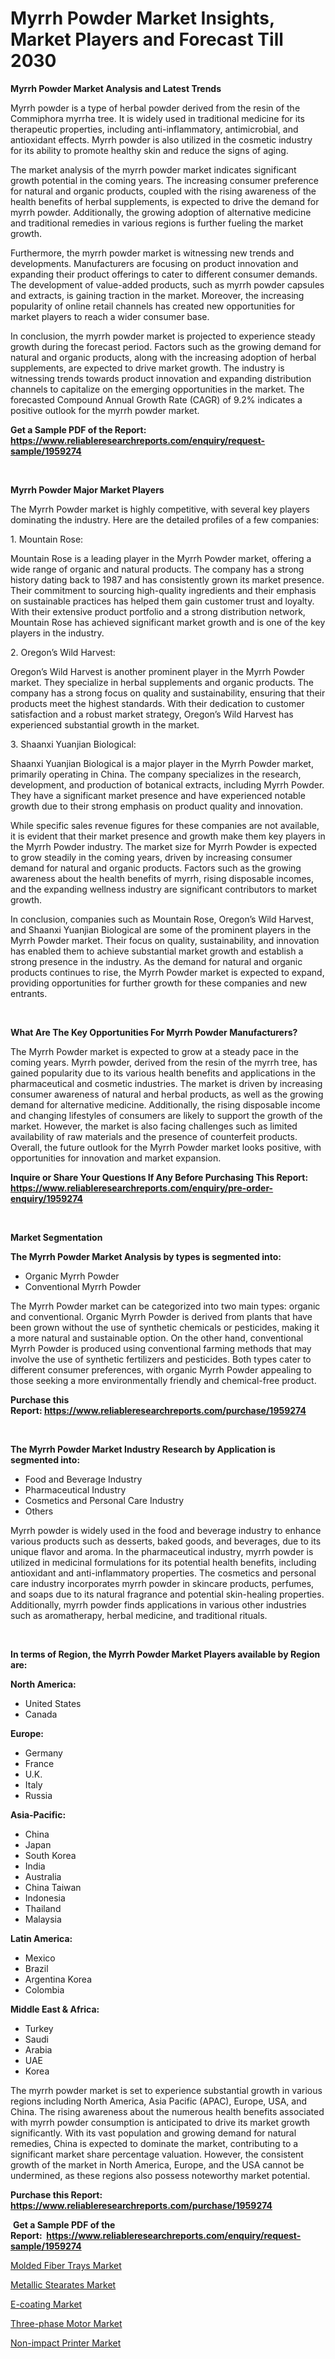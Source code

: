 <p><h1>Myrrh Powder Market Insights, Market Players and Forecast Till 2030</h1></p><p><strong>Myrrh Powder Market Analysis and Latest Trends</strong></p>
<p><p>Myrrh powder is a type of herbal powder derived from the resin of the Commiphora myrrha tree. It is widely used in traditional medicine for its therapeutic properties, including anti-inflammatory, antimicrobial, and antioxidant effects. Myrrh powder is also utilized in the cosmetic industry for its ability to promote healthy skin and reduce the signs of aging.</p><p>The market analysis of the myrrh powder market indicates significant growth potential in the coming years. The increasing consumer preference for natural and organic products, coupled with the rising awareness of the health benefits of herbal supplements, is expected to drive the demand for myrrh powder. Additionally, the growing adoption of alternative medicine and traditional remedies in various regions is further fueling the market growth.</p><p>Furthermore, the myrrh powder market is witnessing new trends and developments. Manufacturers are focusing on product innovation and expanding their product offerings to cater to different consumer demands. The development of value-added products, such as myrrh powder capsules and extracts, is gaining traction in the market. Moreover, the increasing popularity of online retail channels has created new opportunities for market players to reach a wider consumer base.</p><p>In conclusion, the myrrh powder market is projected to experience steady growth during the forecast period. Factors such as the growing demand for natural and organic products, along with the increasing adoption of herbal supplements, are expected to drive market growth. The industry is witnessing trends towards product innovation and expanding distribution channels to capitalize on the emerging opportunities in the market. The forecasted Compound Annual Growth Rate (CAGR) of 9.2% indicates a positive outlook for the myrrh powder market.</p></p>
<p><strong>Get a Sample PDF of the Report:&nbsp; <a href="https://www.reliableresearchreports.com/enquiry/request-sample/1959274">https://www.reliableresearchreports.com/enquiry/request-sample/1959274</a></strong></p>
<p>&nbsp;</p>
<p><strong>Myrrh Powder Major Market Players</strong></p>
<p><p>The Myrrh Powder market is highly competitive, with several key players dominating the industry. Here are the detailed profiles of a few companies:</p><p>1. Mountain Rose:</p><p>Mountain Rose is a leading player in the Myrrh Powder market, offering a wide range of organic and natural products. The company has a strong history dating back to 1987 and has consistently grown its market presence. Their commitment to sourcing high-quality ingredients and their emphasis on sustainable practices has helped them gain customer trust and loyalty. With their extensive product portfolio and a strong distribution network, Mountain Rose has achieved significant market growth and is one of the key players in the industry.</p><p>2. Oregon’s Wild Harvest:</p><p>Oregon’s Wild Harvest is another prominent player in the Myrrh Powder market. They specialize in herbal supplements and organic products. The company has a strong focus on quality and sustainability, ensuring that their products meet the highest standards. With their dedication to customer satisfaction and a robust market strategy, Oregon’s Wild Harvest has experienced substantial growth in the market.</p><p>3. Shaanxi Yuanjian Biological:</p><p>Shaanxi Yuanjian Biological is a major player in the Myrrh Powder market, primarily operating in China. The company specializes in the research, development, and production of botanical extracts, including Myrrh Powder. They have a significant market presence and have experienced notable growth due to their strong emphasis on product quality and innovation.</p><p>While specific sales revenue figures for these companies are not available, it is evident that their market presence and growth make them key players in the Myrrh Powder industry. The market size for Myrrh Powder is expected to grow steadily in the coming years, driven by increasing consumer demand for natural and organic products. Factors such as the growing awareness about the health benefits of myrrh, rising disposable incomes, and the expanding wellness industry are significant contributors to market growth.</p><p>In conclusion, companies such as Mountain Rose, Oregon’s Wild Harvest, and Shaanxi Yuanjian Biological are some of the prominent players in the Myrrh Powder market. Their focus on quality, sustainability, and innovation has enabled them to achieve substantial market growth and establish a strong presence in the industry. As the demand for natural and organic products continues to rise, the Myrrh Powder market is expected to expand, providing opportunities for further growth for these companies and new entrants.</p></p>
<p>&nbsp;</p>
<p><strong>What Are The Key Opportunities For Myrrh Powder Manufacturers?</strong></p>
<p><p>The Myrrh Powder market is expected to grow at a steady pace in the coming years. Myrrh powder, derived from the resin of the myrrh tree, has gained popularity due to its various health benefits and applications in the pharmaceutical and cosmetic industries. The market is driven by increasing consumer awareness of natural and herbal products, as well as the growing demand for alternative medicine. Additionally, the rising disposable income and changing lifestyles of consumers are likely to support the growth of the market. However, the market is also facing challenges such as limited availability of raw materials and the presence of counterfeit products. Overall, the future outlook for the Myrrh Powder market looks positive, with opportunities for innovation and market expansion.</p></p>
<p><strong>Inquire or Share Your Questions If Any Before Purchasing This Report: <a href="https://www.reliableresearchreports.com/enquiry/pre-order-enquiry/1959274">https://www.reliableresearchreports.com/enquiry/pre-order-enquiry/1959274</a></strong></p>
<p>&nbsp;</p>
<p><strong>Market Segmentation</strong></p>
<p><strong>The Myrrh Powder Market Analysis by types is segmented into:</strong></p>
<p><ul><li>Organic Myrrh Powder</li><li>Conventional Myrrh Powder</li></ul></p>
<p><p>The Myrrh Powder market can be categorized into two main types: organic and conventional. Organic Myrrh Powder is derived from plants that have been grown without the use of synthetic chemicals or pesticides, making it a more natural and sustainable option. On the other hand, conventional Myrrh Powder is produced using conventional farming methods that may involve the use of synthetic fertilizers and pesticides. Both types cater to different consumer preferences, with organic Myrrh Powder appealing to those seeking a more environmentally friendly and chemical-free product.</p></p>
<p><strong>Purchase this Report:&nbsp;<a href="https://www.reliableresearchreports.com/purchase/1959274">https://www.reliableresearchreports.com/purchase/1959274</a></strong></p>
<p>&nbsp;</p>
<p><strong>The Myrrh Powder Market Industry Research by Application is segmented into:</strong></p>
<p><ul><li>Food and Beverage Industry</li><li>Pharmaceutical Industry</li><li>Cosmetics and Personal Care Industry</li><li>Others</li></ul></p>
<p><p>Myrrh powder is widely used in the food and beverage industry to enhance various products such as desserts, baked goods, and beverages, due to its unique flavor and aroma. In the pharmaceutical industry, myrrh powder is utilized in medicinal formulations for its potential health benefits, including antioxidant and anti-inflammatory properties. The cosmetics and personal care industry incorporates myrrh powder in skincare products, perfumes, and soaps due to its natural fragrance and potential skin-healing properties. Additionally, myrrh powder finds applications in various other industries such as aromatherapy, herbal medicine, and traditional rituals.</p></p>
<p>&nbsp;</p>
<p><strong>In terms of Region, the Myrrh Powder Market Players available by Region are:</strong></p>
<p>
    <p> <strong> North America: </strong>
        <ul>
            <li>United States</li>
            <li>Canada</li>
        </ul>
        </p> 
    <p> <strong> Europe: </strong>
        <ul>
            <li>Germany</li>
            <li>France</li>
            <li>U.K.</li>
            <li>Italy</li>
            <li>Russia</li>
        </ul>
        </p> 
    <p> <strong> Asia-Pacific: </strong>
        <ul>
            <li>China</li>
            <li>Japan</li>
            <li>South Korea</li>
            <li>India</li>
            <li>Australia</li>
            <li>China Taiwan</li>
            <li>Indonesia</li>
            <li>Thailand</li>
            <li>Malaysia</li>
        </ul>
        </p> 
    <p> <strong> Latin America: </strong>
        <ul>
            <li>Mexico</li>
            <li>Brazil</li>
            <li>Argentina Korea</li>
            <li>Colombia</li>
        </ul>
        </p> 
    <p> <strong> Middle East & Africa: </strong>
        <ul>
            <li>Turkey</li>
            <li>Saudi</li>
            <li>Arabia</li>
            <li>UAE</li>
            <li>Korea</li>
        </ul>
    </p>
    </p>
<p><p>The myrrh powder market is set to experience substantial growth in various regions including North America, Asia Pacific (APAC), Europe, USA, and China. The rising awareness about the numerous health benefits associated with myrrh powder consumption is anticipated to drive its market growth significantly. With its vast population and growing demand for natural remedies, China is expected to dominate the market, contributing to a significant market share percentage valuation. However, the consistent growth of the market in North America, Europe, and the USA cannot be undermined, as these regions also possess noteworthy market potential.</p></p>
<p><strong>Purchase this Report: <a href="https://www.reliableresearchreports.com/purchase/1959274">https://www.reliableresearchreports.com/purchase/1959274</a></strong></p>
<p>&nbsp;<strong>Get a Sample PDF of the Report:&nbsp;&nbsp;<a href="https://www.reliableresearchreports.com/enquiry/request-sample/1959274">https://www.reliableresearchreports.com/enquiry/request-sample/1959274</a></strong></p>
<p><strong></strong></p>
<p><p><a href="https://github.com/RichRobinson5/Market-Research-Report-List-2/blob/main/molded-fiber-trays-market.md">Molded Fiber Trays Market</a></p><p><a href="https://github.com/JameTravis/Market-Research-Report-List-2/blob/main/metallic-stearates-market.md">Metallic Stearates Market</a></p><p><a href="https://medium.com/@nathanl41025/decoding-e-coating-market-metrics-market-share-trends-and-growth-patterns-d561d4908b79">E-coating Market</a></p><p><a href="https://medium.com/@dylangilbert65/three-phase-motor-market-size-reveals-the-best-marketing-channels-in-global-industry-606ff811e1a6">Three-phase Motor Market</a></p><p><a href="https://medium.com/@randyrose31/non-impact-printer-market-report-reveals-the-latest-trends-and-growth-opportunities-of-this-market-51891add3bb3">Non-impact Printer Market</a></p></p>